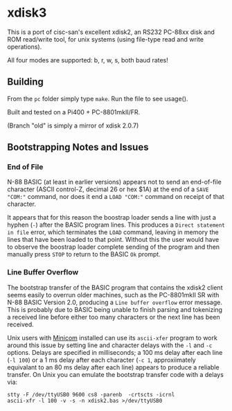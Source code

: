 xdisk3
======

This is a port of cisc-san's excellent xdisk2, an RS232 PC-88xx disk and
ROM read/write tool, for unix systems (using file-type read and write
operations). 

All four modes are supported: b, r, w, s, both baud rates!


Building
--------

From the `pc` folder simply type `make`. Run the file to see usage().

Built and tested on a Pi400 + PC-8801mkII/FR.

(Branch "old" is simply a mirror of xdisk 2.0.7)


Bootstrapping Notes and Issues
------------------------------

### End of File

N-88 BASIC (at least in earlier versions) appears not to send an
end-of-file character (ASCII control-Z, decimal 26 or hex $1A) at the end
of a `SAVE "COM:"` command, nor does it end a `LOAD "COM:"` command on
receipt of that character.

It appears that for this reason the boostrap loader sends a line with just
a hyphen (`-`) after the BASIC program lines. This produces a `Direct
statement in file` error, which terminates the `LOAD` command, leaving in
memory the lines that have been loaded to that point. Without this the user
would have to observe the boostrap loader complete sending of the program
and then manually press `STOP` to return to the BASIC `Ok` prompt.

### Line Buffer Overflow

The bootstrap transfer of the BASIC program that contains the xdisk2 client
seems easily to overrun older machines, such as the PC-8801mkII SR with
N-88 BASIC Version 2.0, producing a `Line buffer overflow` error message.
This is probably due to BASIC being unable to finish parsing and tokenizing
a received line before either too many characters or the next line has been
received.

Unix users with [Minicom] installed can use its `ascii-xfer` program to
work around this issue by setting line and character delays with the `-l`
and `-c` options.  Delays are specified in milliseconds; a 100 ms delay
after each line (`-l 100`) or a 1 ms delay after each character (`-c 1`,
approxiimately equivalant to an 80 ms delay after each line) appears to
produce a reliable transfer. On Unix you can emulate the bootstrap transfer
code with a delays via:

    stty -F /dev/ttyUSB0 9600 cs8 -parenb  -crtscts -icrnl
    ascii-xfr -l 100 -v -s -n xdisk2.bas >/dev/ttyUSB0



<!-------------------------------------------------------------------->
[Minicom]: https://en.wikipedia.org/wiki/Minicom
